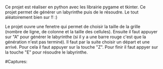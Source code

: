 Ce projet est réaliser en python avec les librairie pygame et tkinter.
Ce projet permet de générer un labyrinthe puis de le résoudre. Le tout aléatoirement bien sur !! :)

Le projet ouvre une fenetre qui permet de choisir la taille de la grille (nombre de ligne, de colonne et la taille des cellules).
Ensuite il faut appuyer sur "A" pour générer le labyrinthe (si il y a une barre rouge c'est que la génération n'est pas terminé).
Il faut par la suite choisir un départ et une arrivé. Pour cela il faut appuyer sur la touche "Z".
Pour finir il faut appyer sur la touche "E" pour résoudre le labyrinthe.

#Captures:
